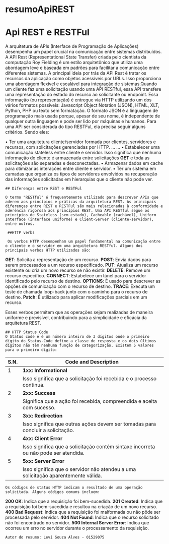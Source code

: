 # resumoApiREST
 # Api REST e RESTFul

   A arquitetura de APIs (Interface de Programação de Aplicações) desempenha um papel crucial na comunicação entre sistemas distribuídos. A API Rest (Representational State Transfer) criada pelo cientista da computação Roy Fielding é um estilo arquitetônico que utiliza uma abordagem leve e baseada em padrões para facilitar a comunicação entre diferentes sistemas. A principal ideia por trás da API Rest é tratar os recursos da aplicação como objetos acessíveis por URLs. Isso proporciona uma abordagem flexível e escalável para integração de sistemas.Quando um cliente faz uma solicitação usando uma API RESTful, essa API transfere uma representação do estado do recurso ao solicitante ou endpoint. Essa informação (ou representação) é entregue via HTTP utilizando um dos vários formatos possíveis: Javascript Object Notation (JSON), HTML, XLT, Python, PHP ou texto sem formatação. O formato JSON é a linguagem de programação mais usada porque, apesar de seu nome, é independente de qualquer outra linguagem e pode ser lido por máquinas e humanos. 
Para uma API ser considerada do tipo RESTFul, ela precisa seguir alguns critérios. Sendo eles:

• Ter uma arquitetura cliente/servidor formada por clientes, servidores e recursos, com solicitações gerenciadas por HTTP. ...
... • Estabelecer uma comunicação stateless entre cliente e servidor. Isso significa que nenhuma informação do cliente é armazenada entre solicitações **GET** e toda as solicitações são separadas e desconectadas.
• Armazenar dados em cache para otimizar as interações entre cliente e servidor.
• Ter um sistema em camadas que organiza os tipos de servidores envolvidos na recuperação das informações solicitadas em hierarquias que o cliente não pode ver.

    ## Diferenças entre REST e RESTFul

    O termo "RESTful" é frequentemente utilizado para descrever APIs que aderem aos princípios e práticas da arquitetura REST. As principais diferenças entre REST e RESTFul são mais relacionadas à conformidade e aderência rigorosa aos princípios REST. Uma API RESTful segue os princípios de Stateless (sem estado), Cacheable (cachável), Uniform Interface (interface uniforme) e Client-Server (cliente-servidor), entre outros.

     ##HTTP verbs

     Os verbos HTTP desempenham um papel fundamental na comunicação entre o cliente e o servidor em uma arquitetura RESTful. Alguns dos principais verbos HTTP utilizados são:

 **GET**: Solicita a representação de um recurso.
**POST**: Envia dados para serem processados a um recurso especificado.
**PUT**: Atualiza um recurso existente ou cria um novo recurso se não existir.
**DELETE**: Remove um recurso específico.
**CONNECT**: Estabelece um túnel para o servidor identificado pelo recurso de destino.
**OPTIONS**: É usado para descrever as opções de comunicação com o recurso de destino.
**TRACE**: Executa um teste de chamada loop-back junto com o caminho para o recurso de destino.
**Patch**: É utilizado para aplicar modificações parciais em um recurso.

Esses verbos permitem que as operações sejam realizadas de maneira uniforme e previsível, contribuindo para a simplicidade e eficácia da arquitetura REST.

    ## HTTP Status Code
    O Status code é é um número inteiro de 3 dígitos onde o primeiro dígito do Status-Code define a classe de resposta e os dois últimos dígitos não têm nenhuma função de categorização. Existem 5 valores para o primeiro dígito:
| S.N. | Code and Description                                     |
|------|----------------------------------------------------------|
| 1    | **1xx: Informational**                                   |
|      |Isso significa que a solicitação foi recebida e o processo continua. |
| 2    | **2xx: Success**                                         |
|      | Significa que a ação foi recebida, compreendida e aceita com sucesso.|
| 3    | **3xx: Redirection**                                     |
|      | Isso significa que outras ações devem ser tomadas para concluir a solicitação.|
| 4    | **4xx: Client Error**                                    |
|      | Isso significa que a solicitação contém sintaxe incorreta ou não pode ser atendida. |
| 5    | **5xx: Server Error**                                    |
|      | Isso significa que o servidor não atendeu a uma solicitação aparentemente válida. |

    Os códigos de status HTTP indicam o resultado de uma operação solicitada. Alguns códigos comuns incluem:

**200 OK**: Indica que a requisição foi bem-sucedida.
**201 Created**: Indica que a requisição foi bem-sucedida e resultou na criação de um novo recurso.
**400 Bad Request**: Indica que a requisição foi malformada ou não pôde ser processada pelo servidor.
**404 Not Found**: Indica que o recurso solicitado não foi encontrado no servidor.
**500 Internal Server Error**: Indica que ocorreu um erro no servidor durante o processamento da requisição.
 
    Autor do resumo: Levi Souza Alves - 01529075
